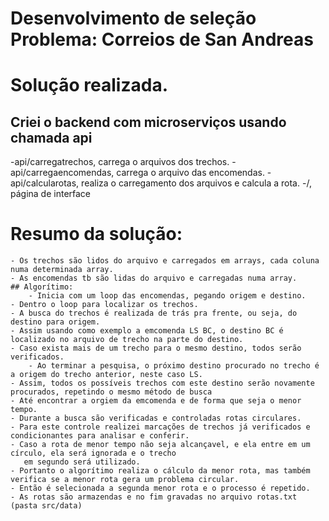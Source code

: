 
# Desenvolvimento de seleção Problema: Correios de San Andreas

# Solução realizada.
## Criei o backend com microserviços usando chamada api
-api/carregatrechos, carrega o arquivos dos trechos.
-api/carregaencomendas, carrega o arquivo das encomendas.
-api/calcularotas, realiza o carregamento dos arquivos e calcula a rota.
-/, página de interface 

# Resumo da solução:
    - Os trechos são lidos do arquivo e carregados em arrays, cada coluna numa determinada array.
    - As encomendas tb são lidas do arquivo e carregadas numa array.
    ## Algorítimo:
        - Inicia com um loop das encomendas, pegando origem e destino.
	- Dentro o loop para localizar os trechos.
	- A busca do trechos é realizada de trás pra frente, ou seja, do destino para origem.
	- Assim usando como exemplo a emcomenda LS BC, o destino BC é localizado no arquivo de trecho na parte do destino.
	- Caso exista mais de um trecho para o mesmo destino, todos serão verificados.
        - Ao terminar a pesquisa, o próximo destino procurado no trecho é a origem do trecho anterior, neste caso LS.
	- Assim, todos os possíveis trechos com este destino serão novamente procurados, repetindo o mesmo método de busca
	- Até encontrar a orgiem da emcomenda e de forma que seja o menor tempo.
	- Durante a busca são verificadas e controladas rotas circulares.
	- Para este controle realizei marcações de trechos já verificados e condicionantes para analisar e conferir.
	- Caso a rota de menor tempo não seja alcançavel, e ela entre em um círculo, ela será ignorada e o trecho 
	   em segundo será utilizado.
 	- Portanto o algorítimo realiza o cálculo da menor rota, mas também verifica se a menor rota gera um problema circular.
	- Então é selecionada a segunda menor rota e o processo é repetido.
	- As rotas são armazendas e no fim gravadas no arquivo rotas.txt (pasta src/data)
	
	
